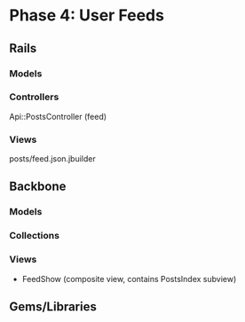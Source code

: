 # Phase 4: User Feeds

## Rails
### Models

### Controllers
Api::PostsController (feed)

### Views
posts/feed.json.jbuilder

## Backbone
### Models

### Collections

### Views
* FeedShow (composite view, contains PostsIndex subview)

## Gems/Libraries
